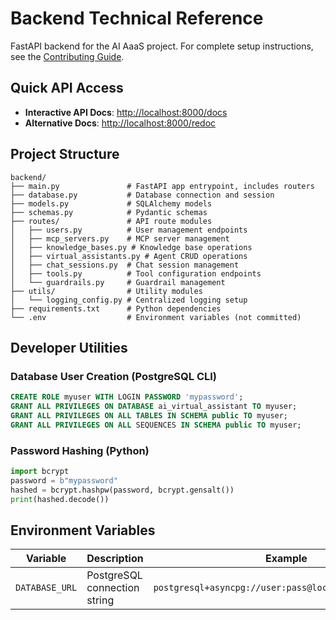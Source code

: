 # Backend Technical Reference

FastAPI backend for the AI AaaS project. For complete setup instructions, see the [Contributing Guide](../CONTRIBUTING.md).

## Quick API Access

- **Interactive API Docs**: [http://localhost:8000/docs](http://localhost:8000/docs)
- **Alternative Docs**: [http://localhost:8000/redoc](http://localhost:8000/redoc)

## Project Structure

```
backend/
├── main.py               # FastAPI app entrypoint, includes routers
├── database.py           # Database connection and session
├── models.py             # SQLAlchemy models
├── schemas.py            # Pydantic schemas
├── routes/               # API route modules
│   ├── users.py          # User management endpoints
│   ├── mcp_servers.py    # MCP server management
│   ├── knowledge_bases.py # Knowledge base operations
│   ├── virtual_assistants.py # Agent CRUD operations
│   ├── chat_sessions.py  # Chat session management
│   ├── tools.py          # Tool configuration endpoints
│   └── guardrails.py     # Guardrail management
├── utils/                # Utility modules
│   └── logging_config.py # Centralized logging setup
├── requirements.txt      # Python dependencies
└── .env                  # Environment variables (not committed)
```

## Developer Utilities

### Database User Creation (PostgreSQL CLI)
```sql
CREATE ROLE myuser WITH LOGIN PASSWORD 'mypassword';
GRANT ALL PRIVILEGES ON DATABASE ai_virtual_assistant TO myuser;
GRANT ALL PRIVILEGES ON ALL TABLES IN SCHEMA public TO myuser;
GRANT ALL PRIVILEGES ON ALL SEQUENCES IN SCHEMA public TO myuser;
```

### Password Hashing (Python)
```python
import bcrypt
password = b"mypassword"
hashed = bcrypt.hashpw(password, bcrypt.gensalt())
print(hashed.decode())
```

## Environment Variables

| Variable | Description | Example |
|----------|-------------|---------|
| `DATABASE_URL` | PostgreSQL connection string | `postgresql+asyncpg://user:pass@localhost:5432/dbname` |
